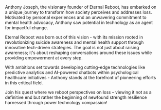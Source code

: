 Anthony Joseph, the visionary founder of Eternal Reboot, has embarked on a unique journey to transform how society perceives and addresses loss. Motivated by personal experiences and an unwavering commitment to mental health advocacy, Anthony saw potential in technology as an agent for impactful change.

Eternal Reboot was born out of this vision - with its mission rooted in revolutionizing suicide awareness and mental health support through innovative tech-driven strategies. The goal is not just about raising awareness; it's about reshaping conversations around these issues while providing empowerment at every step.

With ambitions set towards developing cutting-edge technologies like predictive analytics and AI-powered chatbots within psychological healthcare initiatives - Anthony stands at the forefront of pioneering efforts in this critical field.
 
Join his quest where we reboot perspectives on loss – viewing it not as a definitive end but rather the beginning of newfound strength resilience harnessed through power technology compassion!
